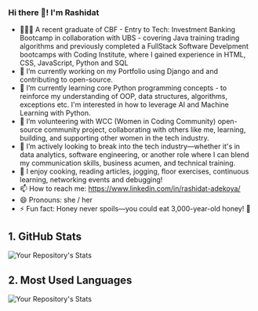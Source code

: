 ### Hi there 👋! I'm Rashidat

<!--
**Shida18719/Shida18719** is a ✨ _special_ ✨ repository because its `README.md` (this file) appears on your GitHub profile.
-->

- 👩🏽‍💻 A recent graduate of CBF - Entry to Tech: Investment Banking Bootcamp in collaboration with UBS - covering Java training trading algorithms and previously completed a FullStack Software Develpment bootcamps with Coding Institute, where I gained experience in HTML, CSS, JavaScript, Python and SQL
- 🔭 I’m currently working on my Portfolio using Django and and contributing to open-source.
- 🌱 I’m currently learning core Python programming concepts - to reinforce my understanding of OOP, data structures, algorithms, exceptions etc. I'm interested in how to leverage AI and Machine Learning with Python. 
- 👯 I’m volunteering with WCC (Women in Coding Community) open-source community project, collaborating with others like me, learning, building, and supporting other women in the tech industry.
- 🤔 I’m actively looking to break into the tech industry—whether it's in data analytics, software engineering, or another role where I can blend my communication skills, business acumen, and technical training.
- 💬 I enjoy cooking, reading articles, jogging, floor exercises, continuous learning, networking events and debugging!
- 📫 How to reach me: https://www.linkedin.com/in/rashidat-adekoya/
- 😄 Pronouns: she / her
- ⚡ Fun fact: Honey never spoils—you could eat 3,000-year-old honey! 🍯



## 1. GitHub Stats
![Your Repository's Stats](https://github-readme-stats.vercel.app/api?username=Shida18719&show_icons=true)
## 2. Most Used Languages
![Your Repository's Stats](https://github-readme-stats.vercel.app/api/top-langs/?username=Shida18719&theme=blue-green)

<!--
 ## 3. Contributors Badge
 ![Your Repository's Stats](https://contrib.rocks/image?repo=Shida18719/)
 -->
